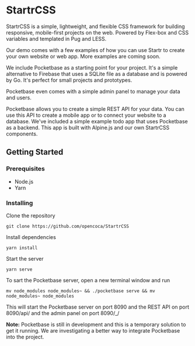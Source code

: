 StartrCSS
========================

 StartrCSS is a simple, lightweight, and flexible CSS framework for building responsive, mobile-first projects on the web.
Powered by Flex-box and CSS variables and templated in Pug and LESS.

Our demo comes with a few examples of how you can use Startr to create your own website or web app. More examples are coming soon.

We include Pocketbase as a starting point for your project. It's a simple alternative to Firebase that uses a SQLite file as a database and is powered by Go. It's perfect for small projects and prototypes.

Pocketbase even comes with a simple admin panel to manage your data and users.

<!---
Expand on Pocketbase benefits
-->

Pocketbase allows you to create a simple REST API for your data. You can use this API to create a mobile app or to connect your website to a database. We've included a simple example todo app that uses Pocketbase as a backend. This app is built with Alpine.js and our own StartrCSS components.

<!---
Write setup instructions for StartrCSS and Pocketbase
-->

## Getting Started

### Prerequisites

- Node.js
- Yarn
  
### Installing

Clone the repository

```
git clone https://github.com/opencoca/StartrCSS
```

Install dependencies

```
yarn install
```

Start the server

```
yarn serve
```

To sart the Pocketbase server, open a new terminal window and run

``` 
mv node_modules node_modules~ && ./pocketbase serve && mv node_modules~ node_modules
```
This will start the Pocketbase server on port 8090 and the REST API on port 8090/api/ and the admin panel on port 8090/_/

**Note:** Pocketbase is still in development and this is a temporary solution to get it running. We are investigating a better way to integrate Pocketbase into the project.
